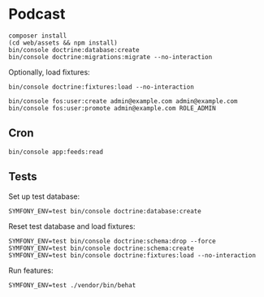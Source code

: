 Podcast
=======

```
composer install
(cd web/assets && npm install)
bin/console doctrine:database:create
bin/console doctrine:migrations:migrate --no-interaction
```

Optionally, load fixtures:

```
bin/console doctrine:fixtures:load --no-interaction
```

```
bin/console fos:user:create admin@example.com admin@example.com
bin/console fos:user:promote admin@example.com ROLE_ADMIN
```

Cron
----

```
bin/console app:feeds:read
```


Tests
-----

Set up test database:
```
SYMFONY_ENV=test bin/console doctrine:database:create
```

Reset test database and load fixtures:

```
SYMFONY_ENV=test bin/console doctrine:schema:drop --force
SYMFONY_ENV=test bin/console doctrine:schema:create
SYMFONY_ENV=test bin/console doctrine:fixtures:load --no-interaction
```

Run features:

```
SYMFONY_ENV=test ./vendor/bin/behat
```
